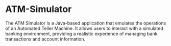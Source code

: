 # ATM-Simulator
The ATM Simulator is a Java-based application that emulates the operations of an Automated Teller Machine. It allows users to interact with a simulated banking environment, providing a realistic experience of managing bank transactions and account information.
